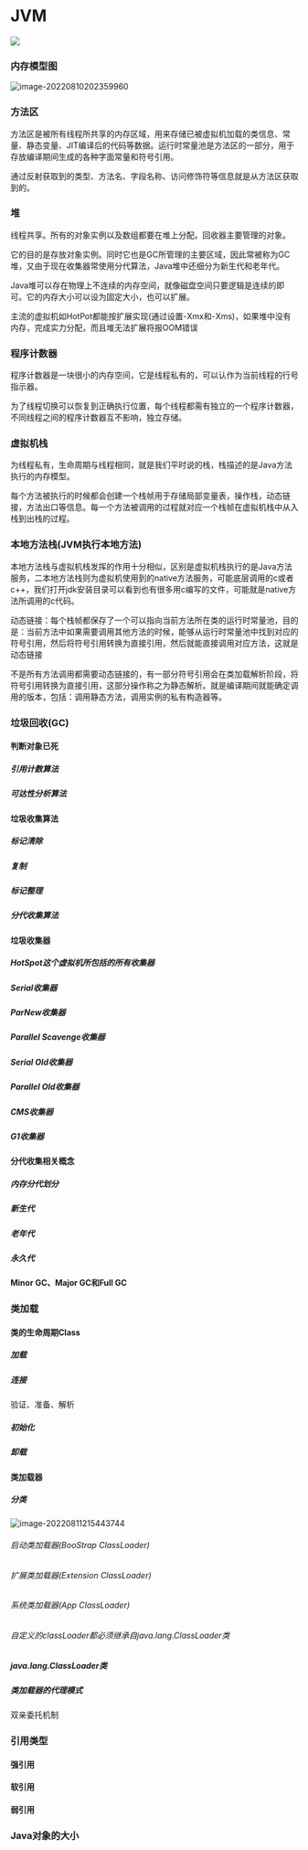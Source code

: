 # JVM

<img src="C:\Users\Admin\Desktop\Java Notes\pic\242025553_1552556718666_11CD8DF4.jpg"  />

### 内存模型图

![image-20220810202359960](C:\Users\Admin\AppData\Roaming\Typora\typora-user-images\image-20220810202359960.png)

### 方法区

​	方法区是被所有线程所共享的内存区域，用来存储已被虚拟机加载的类信息、常量、静态变量、JIT编译后的代码等数据。运行时常量池是方法区的一部分，用于存放编译期间生成的各种字面常量和符号引用。

​	通过反射获取到的类型、方法名、字段名称、访问修饰符等信息就是从方法区获取到的。

### 堆

​	线程共享。所有的对象实例以及数组都要在堆上分配。回收器主要管理的对象。

​	它的目的是存放对象实例。同时它也是GC所管理的主要区域，因此常被称为GC堆，又由于现在收集器常使用分代算法，Java堆中还细分为新生代和老年代。

​	Java堆可以存在物理上不连续的内存空间，就像磁盘空间只要逻辑是连续的即可。它的内存大小可以设为固定大小，也可以扩展。

​	主流的虚拟机如HotPot都能按扩展实现(通过设置-Xmx和-Xms)，如果堆中没有内存，完成实力分配，而且堆无法扩展将报OOM错误

### 程序计数器

​	程序计数器是一块很小的内存空间，它是线程私有的，可以认作为当前线程的行号指示器。

​	为了线程切换可以恢复到正确执行位置，每个线程都需有独立的一个程序计数器，不同线程之间的程序计数器互不影响，独立存储。

### 虚拟机栈

​	为线程私有，生命周期与线程相同，就是我们平时说的栈，栈描述的是Java方法执行的内存模型。

​	每个方法被执行的时候都会创建一个栈帧用于存储局部变量表，操作栈，动态链接，方法出口等信息。每一个方法被调用的过程就对应一个栈帧在虚拟机栈中从入栈到出栈的过程。

### 本地方法栈(JVM执行本地方法)

​	本地方法栈与虚拟机栈发挥的作用十分相似，区别是虚拟机栈执行的是Java方法服务，二本地方法栈则为虚拟机使用到的native方法服务，可能底层调用的c或者c++，我们打开jdk安装目录可以看到也有很多用c编写的文件，可能就是native方法所调用的c代码。

​	动态链接：每个栈帧都保存了一个可以指向当前方法所在类的运行时常量池，目的是：当前方法中如果需要调用其他方法的时候，能够从运行时常量池中找到对应的符号引用，然后将符号引用转换为直接引用，然后就能直接调用对应方法，这就是动态链接

​	不是所有方法调用都需要动态链接的，有一部分符号引用会在类加载解析阶段，将符号引用转换为直接引用，这部分操作称之为静态解析。就是编译期间就能确定调用的版本，包括：调用静态方法，调用实例的私有构造器等。

### 垃圾回收(GC)

#### 判断对象已死

##### 引用计数算法

##### 可达性分析算法

#### 垃圾收集算法

##### 标记清除

##### 复制

##### 标记整理

##### 分代收集算法

#### 垃圾收集器

##### HotSpot这个虚拟机所包括的所有收集器

##### Serial收集器

##### ParNew收集器

##### Parallel Scavenge收集器

##### Serial Old收集器

##### Parallel Old收集器

##### CMS收集器

##### G1收集器

#### 分代收集相关概念

##### 内存分代划分

##### 新生代

##### 老年代

##### 永久代

#### Minor GC、Major GC和Full GC

### 类加载

#### 类的生命周期Class

##### 加载

##### 连接

验证、准备、解析

##### 初始化

##### 卸载

#### 类加载器

##### 分类

![image-20220811215443744](C:\Users\Admin\AppData\Roaming\Typora\typora-user-images\image-20220811215443744.png)

###### 启动类加载器(BooStrap ClassLoader)

###### 扩展类加载器(Extension ClassLoader)

###### 系统类加载器(App ClassLoader)

###### 自定义的classLoader都必须继承自java.lang.ClassLoader类

##### java.lang.ClassLoader类

##### 类加载器的代理模式

双亲委托机制

### 引用类型

#### 强引用

#### 软引用

#### 弱引用

### Java对象的大小

